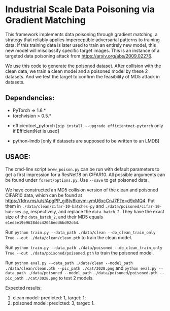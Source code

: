 # Industrial Scale Data Poisoning via Gradient Matching


This framework implements data poisoning through gradient matching, a strategy that reliably applies imperceptible adversarial patterns to training data. If this training data is later used to train an entirely new model, this new model will misclassify specific target images. This is an instance of a targeted data poisoning attack from https://arxiv.org/abs/2009.02276.

We use this code to generate the poisoned dataset. After collision with the clean data, we train a clean model and a poisoned model by these 2 datasets. And we test the target to confirm the feasibility of MD5 attack in datasets.


## Dependencies:
* PyTorch => 1.6.*
* torchvision > 0.5.*
- efficientnet_pytorch [```pip install --upgrade efficientnet-pytorch``` only if EfficientNet is used]
* python-lmdb [only if datasets are supposed to be written to an LMDB]


## USAGE:

The cmd-line script ```brew_poison.py``` can be run with default parameters to get a first impression for a ResNet18 on CIFAR10. All possible arguments can be found under ```forest/options.py```. Use `--save` to get poisoned data.

We have constructed an MD5 collision version of the clean and poisoned CIFAR10 data, which can be found at https://1drv.ms/u/s!ApgPP_gi8tv8kxvm-ymU6xcCnJ7F?e=d9xMQ4. Put them in `./data/clean/cifar-10-batches-py` and `./data/poisoned/cifar-10-batches-py`, respectively, and replace the `data_batch_2`. They have the exact size of the `data_batch_2`, and their MD5 equals `e1ed5e19e9628ddc42046edd6bd92c64`.

Run `python train.py --data_path ./data/clean --do_clean_train_only True --out ./data/clean/clean.pth` to train the clean model.

Run `python train.py --data_path ./data/poisoned --do_clean_train_only True --out ./data/poisoned/poisoned.pth` to train the poisoned model.

Run `python eval.py --data_path ./data/clean --model_path ./data/clean/clean.pth --pic_path ./cat/3028.png` and `python eval.py --data_path ./data/poisoned --model_path ./data/poisoned/poisoned.pth --pic_path ./cat/3028.png` to test 2 models. 

Expected results: 
1. clean model: predicted: 1, target: 1; 
2. poisoned model: predicted: 3, target: 1.

